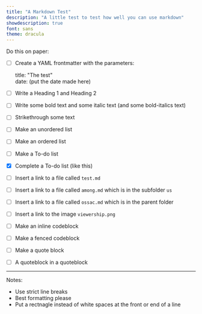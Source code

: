 ```yaml
---
title: "A Markdown Test"
description: "A little test to test how well you can use markdown"
showdescription: true
font: sans
theme: dracula
---
```


Do this on paper:

- [ ] Create a YAML frontmatter with the parameters:

    title: "The test"  
    date: (put the date made here)

- [ ] Write a Heading 1 and Heading 2
- [ ] Write some bold text and some italic text (and some bold-italics text)
- [ ] Strikethrough some text
- [ ] Make an unordered list
- [ ] Make an ordered list
- [ ] Make a To-do list
- [x] Complete a To-do list (like this)
- [ ] Insert a link to a file called `test.md`
- [ ] Insert a link to a file called `among.md` which is in the subfolder `us`
- [ ] Insert a link to a file called `ossac.md` which is in the parent folder
- [ ] Insert a link to the image `viewership.png`
- [ ] Make an inline codeblock
- [ ] Make a fenced codeblock
- [ ] Make a quote block
- [ ] A quoteblock in a quoteblock

---

Notes:

- Use strict line breaks
- Best formatting please
- Put a rectnagle instead of white spaces at the front or end of a line
